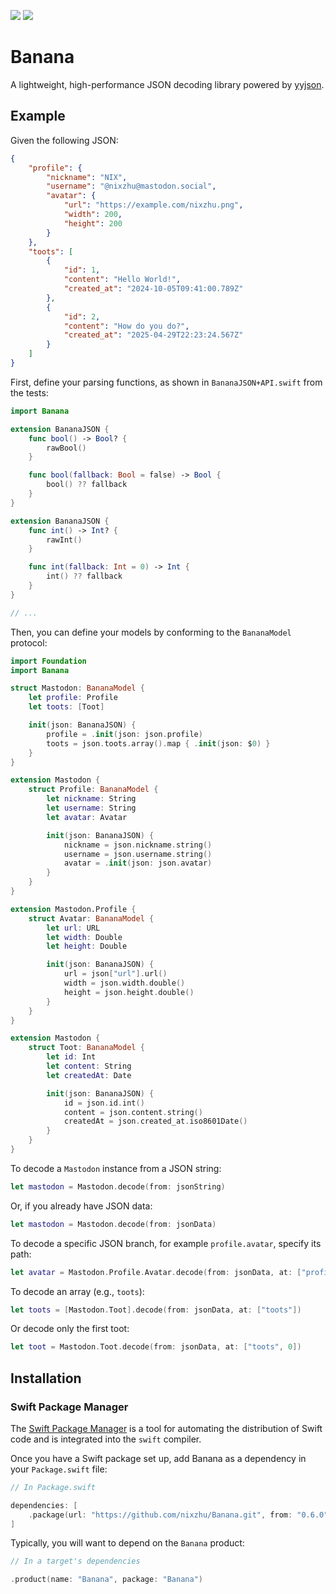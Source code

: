 [![](https://img.shields.io/endpoint?url=https%3A%2F%2Fswiftpackageindex.com%2Fapi%2Fpackages%2Fnixzhu%2FBanana%2Fbadge%3Ftype%3Dswift-versions)](https://swiftpackageindex.com/nixzhu/Banana)
[![](https://img.shields.io/endpoint?url=https%3A%2F%2Fswiftpackageindex.com%2Fapi%2Fpackages%2Fnixzhu%2FBanana%2Fbadge%3Ftype%3Dplatforms)](https://swiftpackageindex.com/nixzhu/Banana)

# Banana

A lightweight, high-performance JSON decoding library powered by [yyjson](https://github.com/ibireme/yyjson).

## Example

Given the following JSON:

```json
{
    "profile": {
        "nickname": "NIX",
        "username": "@nixzhu@mastodon.social",
        "avatar": {
            "url": "https://example.com/nixzhu.png",
            "width": 200,
            "height": 200
        }
    },
    "toots": [
        {
            "id": 1,
            "content": "Hello World!",
            "created_at": "2024-10-05T09:41:00.789Z"
        },
        {
            "id": 2,
            "content": "How do you do?",
            "created_at": "2025-04-29T22:23:24.567Z"
        }
    ]
}
```

First, define your parsing functions, as shown in `BananaJSON+API.swift` from the tests:

```swift
import Banana

extension BananaJSON {
    func bool() -> Bool? {
        rawBool()
    }

    func bool(fallback: Bool = false) -> Bool {
        bool() ?? fallback
    }
}

extension BananaJSON {
    func int() -> Int? {
        rawInt()
    }

    func int(fallback: Int = 0) -> Int {
        int() ?? fallback
    }
}

// ...
```

Then, you can define your models by conforming to the `BananaModel` protocol:

```swift
import Foundation
import Banana

struct Mastodon: BananaModel {
    let profile: Profile
    let toots: [Toot]

    init(json: BananaJSON) {
        profile = .init(json: json.profile)
        toots = json.toots.array().map { .init(json: $0) }
    }
}

extension Mastodon {
    struct Profile: BananaModel {
        let nickname: String
        let username: String
        let avatar: Avatar

        init(json: BananaJSON) {
            nickname = json.nickname.string()
            username = json.username.string()
            avatar = .init(json: json.avatar)
        }
    }
}

extension Mastodon.Profile {
    struct Avatar: BananaModel {
        let url: URL
        let width: Double
        let height: Double

        init(json: BananaJSON) {
            url = json["url"].url()
            width = json.width.double()
            height = json.height.double()
        }
    }
}

extension Mastodon {
    struct Toot: BananaModel {
        let id: Int
        let content: String
        let createdAt: Date

        init(json: BananaJSON) {
            id = json.id.int()
            content = json.content.string()
            createdAt = json.created_at.iso8601Date()
        }
    }
}
```

To decode a `Mastodon` instance from a JSON string:

```swift
let mastodon = Mastodon.decode(from: jsonString)
```

Or, if you already have JSON data:

```swift
let mastodon = Mastodon.decode(from: jsonData)
```

To decode a specific JSON branch, for example `profile.avatar`, specify its path:

```swift
let avatar = Mastodon.Profile.Avatar.decode(from: jsonData, at: ["profile", "avatar"])
```

To decode an array (e.g., `toots`):

```swift
let toots = [Mastodon.Toot].decode(from: jsonData, at: ["toots"])
```

Or decode only the first toot:

```swift
let toot = Mastodon.Toot.decode(from: jsonData, at: ["toots", 0])
```

## Installation

### Swift Package Manager

The [Swift Package Manager](https://swift.org/package-manager/) is a tool for automating the distribution of Swift code and is integrated into the `swift` compiler.

Once you have a Swift package set up, add Banana as a dependency in your `Package.swift` file:

```swift
// In Package.swift

dependencies: [
    .package(url: "https://github.com/nixzhu/Banana.git", from: "0.6.0"),
]
```

Typically, you will want to depend on the `Banana` product:

```swift
// In a target's dependencies

.product(name: "Banana", package: "Banana")
```

